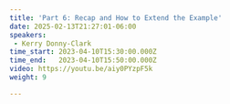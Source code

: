```yaml
---
title: 'Part 6: Recap and How to Extend the Example'
date: 2025-02-13T21:27:01-06:00
speakers:
 - Kerry Donny-Clark
time_start: 2023-04-10T15:30:00.000Z
time_end:   2023-04-10T15:50:00.000Z
video: https://youtu.be/aiy0PYzpF5k
weight: 9

---
```

